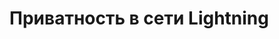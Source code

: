  <!--kg-card-begin: markdown-->

<h1 id="%D0%BF%D1%80%D0%B8%D0%B2%D0%B0%D1%82%D0%BD%D0%BE%D1%81%D1%82%D1%8C-%D0%B2-%D1%81%D0%B5%D1%82%D0%B8-lightning">Приватность в сети Lightning</h1>
